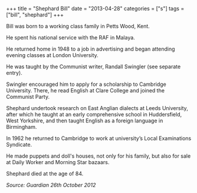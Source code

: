+++
title = "Shephard Bill"
date = "2013-04-28"
categories = ["s"]
tags = ["bill", "shephard"]
+++

Bill was born to a working class family in Petts Wood, Kent.

He spent his national service with the RAF in Malaya.

He returned home in 1948 to a job in advertising and began attending evening classes at London University.

He was taught by the Communist writer, Randall Swingler (see separate entry).

Swingler encouraged him to apply for a scholarship to Cambridge University. There, he read English at Clare College and joined the Communist Party.

Shephard undertook research on East Anglian dialects at Leeds University, after which he taught at an early comprehensive school in Huddersfield, West Yorkshire, and then taught English as a foreign language in Birmingham.

In 1962 he returned to Cambridge to work at university’s Local Examinations Syndicate.

He made puppets and doll's houses, not only for his family, but also for sale at Daily Worker and Morning Star bazaars.

Shephard died at the age of 84.

_Source: Guardian 26th October 2012_
